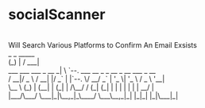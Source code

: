 <h1>socialScanner</h1><br>
Will Search Various Platforms to Confirm An Email Exsists<br>
                _       _ _____                                 <br>
               (_)     | /  ___|                                <br>
 ___  ___   ___ _  __ _| \ `--.  ___ __ _ _ __  _ __   ___ _ __ <br>
/ __|/ _ \ / __| |/ _` | |`--. \/ __/ _` | '_ \| '_ \ / _ \ '__|<br>
\__ \ (_) | (__| | (_| | /\__/ / (_| (_| | | | | | | |  __/ |   <br>
|___/\___/ \___|_|\__,_|_\____/ \___\__,_|_| |_|_| |_|\___|_|   <br>
                                                                <br>
                                                                
